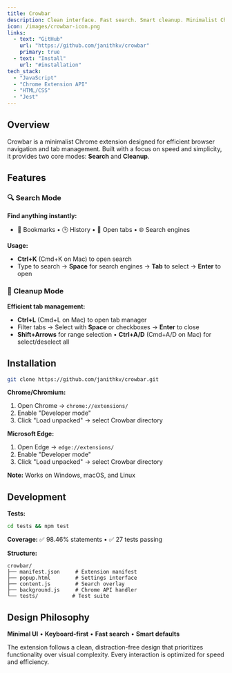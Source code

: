 ```yaml
---
title: Crowbar
description: Clean interface. Fast search. Smart cleanup. Minimalist Chrome extension for efficient browser navigation and tab management.
icon: /images/crowbar-icon.png
links:
  - text: "GitHub"
    url: "https://github.com/janithkv/crowbar"
    primary: true
  - text: "Install"
    url: "#installation"
tech_stack:
  - "JavaScript"
  - "Chrome Extension API"
  - "HTML/CSS"
  - "Jest"
---
```


## Overview

Crowbar is a minimalist Chrome extension designed for efficient browser navigation and tab management. Built with a focus on speed and simplicity, it provides two core modes: **Search** and **Cleanup**.

## Features

### 🔍 Search Mode
**Find anything instantly:**
- 📑 Bookmarks • 🕒 History • 📱 Open tabs • 🌐 Search engines

**Usage:**
- **Ctrl+K** (Cmd+K on Mac) to open search
- Type to search → **Space** for search engines → **Tab** to select → **Enter** to open

### 🧹 Cleanup Mode
**Efficient tab management:**
- **Ctrl+L** (Cmd+L on Mac) to open tab manager
- Filter tabs → Select with **Space** or checkboxes → **Enter** to close
- **Shift+Arrows** for range selection • **Ctrl+A/D** (Cmd+A/D on Mac) for select/deselect all

## Installation

```bash
git clone https://github.com/janithkv/crowbar.git
```

**Chrome/Chromium:**
1. Open Chrome → `chrome://extensions/`
2. Enable "Developer mode"
3. Click "Load unpacked" → select Crowbar directory

**Microsoft Edge:**
1. Open Edge → `edge://extensions/`
2. Enable "Developer mode"
3. Click "Load unpacked" → select Crowbar directory

**Note:** Works on Windows, macOS, and Linux

## Development

**Tests:**
```bash
cd tests && npm test
```

**Coverage:** ✅ 98.46% statements • ✅ 27 tests passing

**Structure:**
```
crowbar/
├── manifest.json     # Extension manifest
├── popup.html        # Settings interface  
├── content.js        # Search overlay
├── background.js     # Chrome API handler
└── tests/           # Test suite
```

## Design Philosophy

**Minimal UI** • **Keyboard-first** • **Fast search** • **Smart defaults**

The extension follows a clean, distraction-free design that prioritizes functionality over visual complexity. Every interaction is optimized for speed and efficiency.